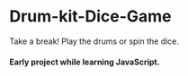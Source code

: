 # Drum-kit-Dice-Game
Take a break! Play the drums or spin the dice.
#### Early project while learning JavaScript.

